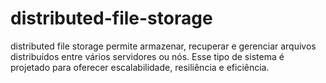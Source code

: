 # distributed-file-storage
distributed file storage permite armazenar, recuperar e gerenciar arquivos distribuídos entre vários servidores ou nós. Esse tipo de sistema é projetado para oferecer escalabilidade, resiliência e eficiência.
